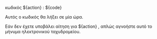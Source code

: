 κωδικός ${action} : ${code}

Αυτός ο κωδικός θα λήξει σε μία ώρα.

Εάν δεν έχετε υποβάλει αίτηση για ${action} , απλώς αγνοήστε αυτό το μήνυμα ηλεκτρονικού ταχυδρομείου.
